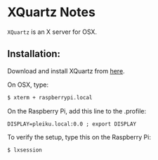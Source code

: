 # XQuartz Notes

`XQuartz` is an X server for OSX.

## Installation:
Download and install XQuartz from [here](https://www.xquartz.org).

On OSX, type:
```bash
$ xterm + raspberrypi.local
```

On the Raspberry Pi, add this line to the .profile:
```
DISPLAY=pleiku.local:0.0 ; export DISPLAY
```

To verify the setup, type this on the Raspberry Pi:
```bash
$ lxsession
```

